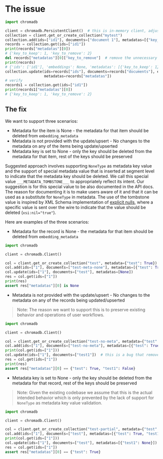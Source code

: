# The issue

```python
import chromadb

client = chromadb.PersistentClient()  # this is in-memory client, adjust as per your needs
collection = client.get_or_create_collection("mytest")
collection.add(ids=["id1"], documents=["document 1"], metadatas=[{"key_to_keep": 1, "key_to_remove": 2}])
records = collection.get(ids=["id1"])
print(records["metadatas"][0])
# {'key_to_keep': 1, 'key_to_remove': 2}
del records["metadatas"][0]["key_to_remove"]  # remove the unnecessary key
print(records)
# {'ids': ['id1'], 'embeddings': None, 'metadatas': [{'key_to_keep': 1}], 'documents': ['document 1'], 'uris': None, 'data': None}
collection.update(ids=records["ids"], documents=records["documents"], embeddings=records["embeddings"],
                  metadatas=records["metadatas"])
# verify
records1 = collection.get(ids=["id1"])
print(records1["metadatas"][0])
# {'key_to_keep': 1, 'key_to_remove': 2}
```

## The fix

We want to support three scenarios:

- Metadata for the item is None - the metadata for that item should be deleted from `embedding_metadata`
- Metadata is not provided with the update/upsert - No changes to the metadata on any of the items being update/upserted
- Metadata key is set to None - only the key should be deleted from the metadata for that item, rest of the keys should
  be preserved

Suggested approach involves supporting `NoneType` as metadata key value and the support of special metadata value that
is inserted at segment level to indicate that the metadata key should be deleted. We call this special
value `___METADATA_TOMBSTONE___` to appropriately reflect its intent. Our suggestion is for this special value to be
also documented in the API docs. The reason for documenting it is to make users aware of it and that it can be used as a
substitute for `NoneType` in metadata. The use of the tombstone value is inspired by XML Schema implementation
of [explicit nulls](https://www.w3.org/TR/xmlschema-1/#:~:text=2.6.&text=XML%20Schema%3A%20Structures%20introduces%20a,by%20the%20corresponding%20complex%20type.),
where a specific value is sent over the wire to indicate that the value should be deleted (`xsi:nil="true"`).

Here are examples of the three scenarios:

- Metadata for the record is None - the metadata for that item should be deleted from `embedding_metadata`

```python
import chromadb

client = chromadb.Client()

col = client.get_or_create_collection("test", metadata={"test": True})
col.add(ids=["1"], documents=["test-meta-none"], metadatas=[{"test": True}])
col.update(ids=["1"], documents=["test"], metadatas=[None])
res = col.get(ids=["1"])
print(res)
assert res["metadatas"][0] is None
```

- Metadata is not provided with the update/upsert - No changes to the metadata on any of the records being
  updated/upserted

> Note: The reason we want to support this is to preserve existing behavior and operations of user workflows.

```python
import chromadb

client = chromadb.Client()

col = client.get_or_create_collection("test-no-meta", metadata={"test": True})
col.add(ids=["1"], documents=["test-no-meta"], metadatas=[{"test": True, "test1": False}])
print(col.get(ids=["1"]))
col.update(ids=["1"], documents=["test1"])  # this is a bug that removes all the metadata
res = col.get(ids=["1"])
print(res)
assert res["metadatas"][0] == {"test": True, "test1": False}
```

- Metadata key is set to None - only the key should be deleted from the metadata for that record, rest of the keys
  should be preserved

> Note: Given the existing codebase we assume that this is the actual intended behavior which is only prevented by the
> lack of support for `NoneType` as metadata key value validation.

```python
import chromadb

client = chromadb.Client()

col = client.get_or_create_collection("test-partial", metadata={"test": True})
col.add(ids=["1"], documents=["test"], metadatas=[{"test": True, "test1": False}])
print(col.get(ids=["1"]))
col.update(ids=["1"], documents=["test"], metadatas=[{"test1": None}])
res = col.get(ids=["1"])
assert res["metadatas"][0] == {"test": True}
```